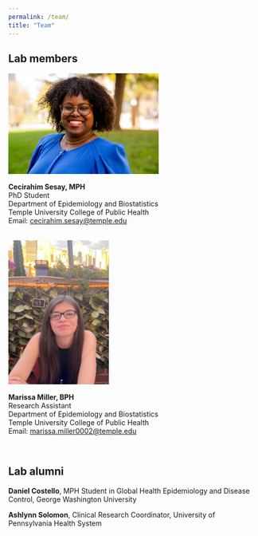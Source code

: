 ```yaml
---
permalink: /team/
title: "Team"
---
```


## Lab members

<img src="/assets/images/CecirahimSesay.jpeg" width="60%" title="Cecirahim Sesay Photo">

__Cecirahim Sesay, MPH__ <br>
PhD Student <br>
Department of Epidemiology and Biostatistics <br>
Temple University College of Public Health <br>
Email: [cecirahim.sesay@temple.edu](mailto:cecirahim.sesay@temple.edu)

<br>

<img src="/assets/images/MarissaMiller.jpeg" width="40%" title="Marissa Miller Photo">

__Marissa Miller, BPH__ <br>
Research Assistant <br>
Department of Epidemiology and Biostatistics <br>
Temple University College of Public Health <br>
Email: [marissa.miller0002@temple.edu](mailto:marissa.miller0002@temple.edu)

<br>

## Lab alumni

__Daniel Costello__, MPH Student in Global Health Epidemiology and Disease Control, George Washington University

__Ashlynn Solomon__, Clinical Research Coordinator, University of Pennsylvania Health System
